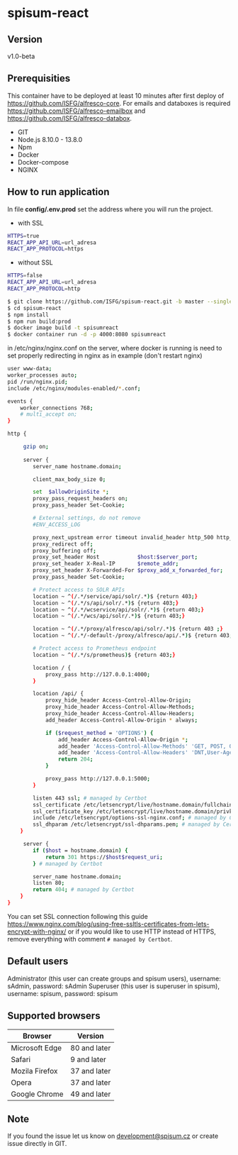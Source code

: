 # spisum-react

## Version

v1.0-beta

## Prerequisities

This container have to be deployed at least 10 minutes after first deploy of https://github.com/ISFG/alfresco-core. For emails and databoxes is required https://github.com/ISFG/alfresco-emailbox and https://github.com/ISFG/alfresco-databox.

- GIT
- Node.js 8.10.0 - 13.8.0
- Npm
- Docker
- Docker-compose
- NGINX

## How to run application
 
 In file **config/.env.prod** set the address where you will run the project.

- with SSL
 ```bash
HTTPS=true
REACT_APP_API_URL=url_adresa
REACT_APP_PROTOCOL=https
 ```
 
- without SSL
```bash
HTTPS=false
REACT_APP_API_URL=url_adresa
REACT_APP_PROTOCOL=http
 ```
 
```bash
$ git clone https://github.com/ISFG/spisum-react.git -b master --single-branch spisum-react
$ cd spisum-react
$ npm install
$ npm run build:prod
$ docker image build -t spisumreact
$ docker container run -d -p 4000:8080 spisumreact
```

in /etc/nginx/nginx.conf on the server, where docker is running is need to set properly redirecting in nginx as in example (don't restart nginx)

```bash
user www-data;
worker_processes auto;
pid /run/nginx.pid;
include /etc/nginx/modules-enabled/*.conf;

events {
    worker_connections 768;
    # multi_accept on;
}

http {

     gzip on;
    
     server {
        server_name hostname.domain;

        client_max_body_size 0;

        set  $allowOriginSite *;
        proxy_pass_request_headers on;
        proxy_pass_header Set-Cookie;

        # External settings, do not remove
        #ENV_ACCESS_LOG

        proxy_next_upstream error timeout invalid_header http_500 http_502 http_503 http_504;
        proxy_redirect off;
        proxy_buffering off;
        proxy_set_header Host            $host:$server_port;
        proxy_set_header X-Real-IP       $remote_addr;
        proxy_set_header X-Forwarded-For $proxy_add_x_forwarded_for;
        proxy_pass_header Set-Cookie;

        # Protect access to SOLR APIs
        location ~ ^(/.*/service/api/solr/.*)$ {return 403;}
        location ~ ^(/.*/s/api/solr/.*)$ {return 403;}
        location ~ ^(/.*/wcservice/api/solr/.*)$ {return 403;}
        location ~ ^(/.*/wcs/api/solr/.*)$ {return 403;}

        location ~ ^(/.*/proxy/alfresco/api/solr/.*)$ {return 403 ;}
        location ~ ^(/.*/-default-/proxy/alfresco/api/.*)$ {return 403;}

        # Protect access to Prometheus endpoint
        location ~ ^(/.*/s/prometheus)$ {return 403;}

        location / {
            proxy_pass http://127.0.0.1:4000;
        }

        location /api/ {
            proxy_hide_header Access-Control-Allow-Origin;
            proxy_hide_header Access-Control-Allow-Methods;
            proxy_hide_header Access-Control-Allow-Headers;
            add_header Access-Control-Allow-Origin * always;

            if ($request_method = 'OPTIONS') {
                add_header Access-Control-Allow-Origin *;
                add_header 'Access-Control-Allow-Methods' 'GET, POST, OPTIONS, DELETE, PUT';
                add_header 'Access-Control-Allow-Headers' 'DNT,User-Agent,X-Requested-With,If-Modified-Since,Cache-Control,Content-Type,Range,Authorization,Group';
                return 204;
            }

            proxy_pass http://127.0.0.1:5000;
        }

        listen 443 ssl; # managed by Certbot
        ssl_certificate /etc/letsencrypt/live/hostname.domain/fullchain.pem; # managed by Certbot
        ssl_certificate_key /etc/letsencrypt/live/hostname.domain/privkey.pem; # managed by Certbot
        include /etc/letsencrypt/options-ssl-nginx.conf; # managed by Certbot
        ssl_dhparam /etc/letsencrypt/ssl-dhparams.pem; # managed by Certbot
    }

     server {
        if ($host = hostname.domain) {
            return 301 https://$host$request_uri;
        } # managed by Certbot

        server_name hostname.domain;
        listen 80;
        return 404; # managed by Certbot
    }
}
```

You can set SSL connection following this guide https://www.nginx.com/blog/using-free-ssltls-certificates-from-lets-encrypt-with-nginx/ or if you would like to use HTTP instead of HTTPS, remove everything with comment ```# managed by Certbot```.

## Default users

Administrator (this user can create groups and spisum users), username: sAdmin, password: sAdmin
Superuser (this user is superuser in spisum), username: spisum, password: spisum

## Supported browsers

|**Browser**|**Version**|
|--- |--- |
|Microsoft Edge|80 and later|
|Safari|9 and later|
|Mozila Firefox|37 and later|
|Opera|37 and later|
|Google Chrome|49 and later|

## Note

If you found the issue let us know on development@spisum.cz or create issue directly in GIT.
